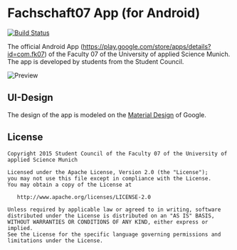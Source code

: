 # Fachschaft07 App (for Android)

[![Build Status](https://travis-ci.org/Fachschaft07/fs-app.svg)](https://travis-ci.org/Fachschaft07/fs-app)

The official Android App (https://play.google.com/store/apps/details?id=com.fk07) of the Faculty 07 of the University of applied Science Munich. The app is developed by students from the Student Council.


![Preview](https://github.com/Fachschaft07/fs-app/blob/master/screencaptures/Fachschaft_Preview_Banner.png)

## UI-Design
The design of the app is modeled on the [Material Design](https://www.google.com/design/spec/material-design/introduction.html) of Google.

## License

    Copyright 2015 Student Council of the Faculty 07 of the University of applied Science Munich

    Licensed under the Apache License, Version 2.0 (the "License");
    you may not use this file except in compliance with the License.
    You may obtain a copy of the License at

       http://www.apache.org/licenses/LICENSE-2.0

    Unless required by applicable law or agreed to in writing, software
    distributed under the License is distributed on an "AS IS" BASIS,
    WITHOUT WARRANTIES OR CONDITIONS OF ANY KIND, either express or implied.
    See the License for the specific language governing permissions and
    limitations under the License.
